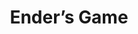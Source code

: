 ---
title: "Ender’s Game"
slug: "ender-s-game"
subtitle: ""
publisher: "Tor Science Fiction"
published: "1985"
asin: "0812550706"
authors: 
  - orson-scott-card
started: "2013-05-09"
start_year: "2013"
finished: "2013-05-16"
---